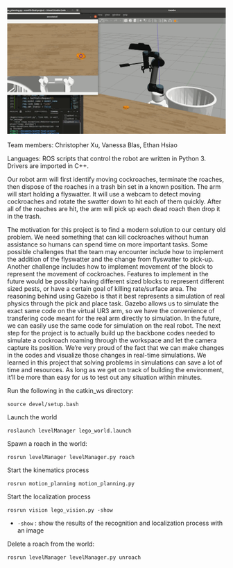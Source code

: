 ![cockroach picking](bugshort.gif)

Team members: Christopher Xu, Vanessa Blas, Ethan Hsiao

Languages: ROS scripts that control the robot are written in Python 3. Drivers are imported in C++.

Our robot arm will first identify moving cockroaches, terminate the roaches, then dispose of the roaches in a trash bin set in a known position. The arm will start holding a flyswatter. It will use a webcam to detect moving cockroaches and rotate the swatter down to hit each of them quickly. After all of the roaches are hit, the arm will pick up each dead roach then drop it in the trash. 

The motivation for this project is to find a modern solution to our century old problem. We need something that can kill cockroaches without human assistance so humans can spend time on more important tasks. Some possible challenges that the team may encounter include how to implement the addition of the flyswatter and the change from flyswatter to pick-up. Another challenge includes how to implement movement of the block to represent the movement of cockroaches. Features to implement in the future would be possibly having different sized blocks to represent different sized pests, or have a certain goal of killing rate/surface area. The reasoning behind using Gazebo is that it best represents a simulation of real physics through the pick and place task. Gazebo allows us to simulate the exact same code on the virtual UR3 arm, so we have the convenience of transfering code meant for the real arm directly to simulation. In the future, we can easily use the same code for simulation on the real robot. The next step for the project is to actually build up the backbone codes needed to simulate a cockroach roaming through the workspace and let the camera capture its position. We’re very proud of the fact that we can make changes in the codes and visualize those changes in real-time simulations. We learned in this project that solving problems in simulations can save a lot of time and resources. As long as we get on track of building the environment, it’ll be more than easy for us to test out any situation within minutes.


Run the following in the catkin_ws directory:
```
source devel/setup.bash
```
Launch the world
```
roslaunch levelManager lego_world.launch
```
Spawn a roach in the world:
```
rosrun levelManager levelManager.py roach
```
Start the kinematics process
```
rosrun motion_planning motion_planning.py
```
Start the localization process
```
rosrun vision lego_vision.py -show
```
- `-show` : show the results of the recognition and localization process with an image

Delete a roach from the world:
```
rosrun levelManager levelManager.py unroach
```
